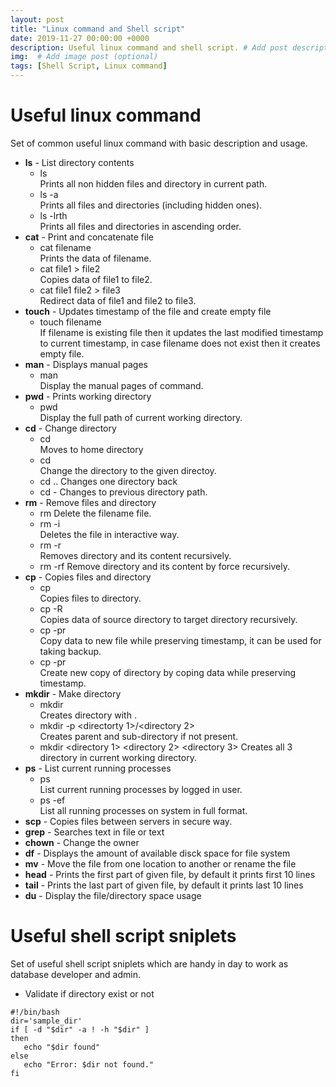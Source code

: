 ```yaml
---
layout: post
title: "Linux command and Shell script"
date: 2019-11-27 00:00:00 +0000
description: Useful linux command and shell script. # Add post description (optional)
img:  # Add image post (optional)
tags: [Shell Script, Linux command]
---
```

# Useful linux command
Set of common useful linux command with basic description and usage.  
* **ls** - List directory contents
  * ls  
  Prints all non hidden files and directory in current path.  
  * ls -a  
  Prints all files and directories (including hidden ones).  
  * ls -lrth  
  Prints all files and directories in ascending order.  
* **cat** - Print and concatenate file
  * cat filename  
  Prints the data of filename.
  * cat file1 > file2  
  Copies data of file1 to file2.
  * cat file1 file2 > file3  
  Redirect data of file1 and file2 to file3. 
* **touch** - Updates timestamp of the file and create empty file
  * touch filename  
  If filename is existing file then it updates the last modified timestamp to current timestamp, in case filename does not exist then it creates empty file.  
* **man** - Displays manual pages
  * man <command>  
  Display the manual pages of command.  
* **pwd** - Prints working directory
  * pwd  
  Display the full path of current working directory.  
* **cd** - Change directory
  * cd  
  Moves to home directory
  * cd <directory name>  
  Change the directory to the given directoy.  
  * cd ..
  Changes one directory back
  * cd -
  Changes to previous directory path.  
* **rm** - Remove files and directory
  * rm <filename>
  Delete the filename file.  
  * rm -i <filename>  
  Deletes the file in interactive way.  
  * rm -r <directory>  
  Removes directory and its content recursively.  
  * rm -rf <directory>
  Remove directory and its content by force recursively.  
* **cp** - Copies files and directory
  * cp <filename> <directory>  
  Copies files to directory.  
  * cp -R <source directory> <target directory>  
  Copies data of source directory to target directory recursively.  
  * cp -pr <filename> <new filename>  
  Copy data to new file while preserving timestamp, it can be used for taking backup.  
  * cp -pr <directory> <new directory>  
  Create new copy of directory by coping data while preserving timestamp.  
* **mkdir** - Make directory
  * mkdir <directory name>  
  Creates directory with <directory name>. 
  * mkdir -p <directorty 1>/<directory 2>  
  Creates parent and sub-directory if not present.  
  * mkdir <directory 1> <directory 2> <directory 3>
  Creates all 3 directory in current working directory.  
* **ps** - List current running processes
  * ps  
  List current running processes by logged in user.
  * ps -ef  
  List all running processes on system in full format.  
* **scp** - Copies files between servers in secure way.
* **grep** - Searches text in file or text
* **chown** - Change the owner
* **df** - Displays the amount of available disck space for file system
* **mv** - Move the file from one location to another or rename the file
* **head** - Prints the first part of given file, by default it prints first 10 lines
* **tail** - Prints the last part of given file, by default it prints last 10 lines 
* **du** - Display the file/directory space usage

# Useful shell script sniplets
Set of useful shell script sniplets which are handy in day to work as database developer and admin.    
* Validate if directory exist or not
```shell
#!/bin/bash
dir='sample_dir'
if [ -d "$dir" -a ! -h "$dir" ]
then
   echo "$dir found"
else
   echo "Error: $dir not found."
fi
```
